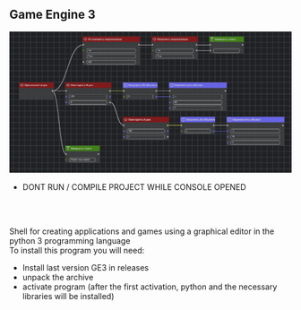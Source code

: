 ## Game Engine 3

![icon](https://github.com/artyom7774/Game-Engine-3/blob/main/icon.png)

- DONT RUN / COMPILE PROJECT WHILE CONSOLE OPENED
<br>

<br>Shell for creating applications and games using a graphical editor in the python 3 programming language
<br>To install this program you will need:
- Install last version GE3 in releases
- unpack the archive
- activate program (after the first activation, python and the necessary libraries will be installed)
<br>